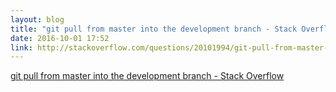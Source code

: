 ```yaml
---
layout: blog
title: "git pull from master into the development branch - Stack Overflow"
date: 2016-10-01 17:52
link: http://stackoverflow.com/questions/20101994/git-pull-from-master-into-the-development-branch
---
```


[git pull from master into the development branch - Stack Overflow](http://stackoverflow.com/questions/20101994/git-pull-from-master-into-the-development-branch)

>
